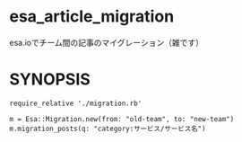 # esa_article_migration
esa.ioでチーム間の記事のマイグレーション（雑です）

# SYNOPSIS

```
require_relative './migration.rb'

m = Esa::Migration.new(from: "old-team", to: "new-team")
m.migration_posts(q: "category:サービス/サービス名")
```
